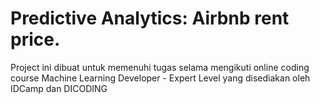 # Predictive Analytics: Airbnb rent price.
Project ini dibuat untuk memenuhi tugas selama mengikuti online coding course Machine Learning Developer - Expert Level yang disediakan oleh IDCamp dan DICODING
